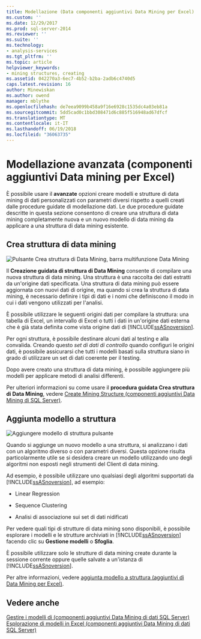 ```yaml
---
title: Modellazione (Data componenti aggiuntivi Data Mining per Excel) avanzata | Documenti Microsoft
ms.custom: ''
ms.date: 12/29/2017
ms.prod: sql-server-2014
ms.reviewer: ''
ms.suite: ''
ms.technology:
- analysis-services
ms.tgt_pltfrm: ''
ms.topic: article
helpviewer_keywords:
- mining structures, creating
ms.assetid: 042270a3-6ec7-4b52-b2ba-2adb6c4740d5
caps.latest.revision: 16
author: Minewiskan
ms.author: owend
manager: mblythe
ms.openlocfilehash: de7eea9099b458a9f16e6928c1535dc4a03eb81a
ms.sourcegitcommit: 5dd5cad0c1bbd308471d6c885f516948ad67dfcf
ms.translationtype: MT
ms.contentlocale: it-IT
ms.lasthandoff: 06/19/2018
ms.locfileid: "36063735"
---
```

# <a name="advanced-modeling-data-mining-add-ins-for-excel"></a>Modellazione avanzata (componenti aggiuntivi Data mining per Excel)
  È possibile usare il **avanzate** opzioni creare modelli e strutture di data mining di dati personalizzati con parametri diversi rispetto a quelli creati dalle procedure guidate di modellazione dati. Le due procedure guidate descritte in questa sezione consentono di creare una struttura di data mining completamente nuova e un nuovo modello di data mining da applicare a una struttura di data mining esistente.  
  
## <a name="create-mining-structure"></a>Crea struttura di data mining  
 ![Pulsante Crea struttura di Data Mining, barra multifunzione Data Mining](media/dmc-createstruct.gif "pulsante Crea struttura di Data Mining, barra multifunzione Data Mining")  
  
 Il **Creazione guidata di struttura di Data Mining** consente di compilare una nuova struttura di data mining. Una struttura è una raccolta dei dati estratti da un'origine dati specificata.  Una struttura di data mining può essere aggiornata con nuovi dati di origine, ma quando si crea la struttura di data mining, è necessario definire i tipi di dati e i nomi che definiscono il modo in cui i dati vengono utilizzati per l'analisi.  
  
 È possibile utilizzare le seguenti origini dati per compilare la struttura: una tabella di Excel, un intervallo di Excel o tutti i dati in un'origine dati esterna che è già stata definita come vista origine dati di [!INCLUDE[ssASnoversion](../includes/ssasnoversion-md.md)].  
  
 Per ogni struttura, è possibile destinare alcuni dati al testing e alla convalida. Creando questo *set di dati di controllo* quando configuri le origini dati, è possibile assicurarsi che tutti i modelli basati sulla struttura siano in grado di utilizzare un set di dati coerente per il testing.  
  
 Dopo avere creato una struttura di data mining, è possibile aggiungere più modelli per applicare metodi di analisi differenti.  
  
 Per ulteriori informazioni su come usare il **procedura guidata Crea struttura di Data Mining**, vedere [Create Mining Structure &#40;componenti aggiuntivi Data Mining di SQL Server&#41;](create-mining-structure-sql-server-data-mining-add-ins.md).  
  
## <a name="add-model-to-structure"></a>Aggiunta modello a struttura  
 ![Aggiungere modello di struttura pulsante](media/dmc-addmodel.gif "aggiunta modello a pulsante struttura")  
  
 Quando si aggiunge un nuovo modello a una struttura, si analizzano i dati con un algoritmo diverso o con parametri diversi. Questa opzione risulta particolarmente utile se si desidera creare un modello utilizzando uno degli algoritmi non esposti negli strumenti del Client di data mining.  
  
 Ad esempio, è possibile utilizzare uno qualsiasi degli algoritmi supportati da [!INCLUDE[ssASnoversion](../includes/ssasnoversion-md.md)], ad esempio:  
  
-   Linear Regression  
  
-   Sequence Clustering  
  
-   Analisi di associazione sui set di dati nidificati  
  
 Per vedere quali tipi di strutture di data mining sono disponibili, è possibile esplorare i modelli e le strutture archiviati in [!INCLUDE[ssASnoversion](../includes/ssasnoversion-md.md)] facendo clic su **Gestione modelli** o **Sfoglia**.  
  
 È possibile utilizzare solo le strutture di data mining create durante la sessione corrente oppure quelle salvate a un'istanza di [!INCLUDE[ssASnoversion](../includes/ssasnoversion-md.md)].  
  
 Per altre informazioni, vedere [aggiunta modello a struttura &#40;aggiuntivi di Data Mining per Excel&#41;](add-model-to-structure-data-mining-add-ins-for-excel.md).  
  
## <a name="see-also"></a>Vedere anche  
 [Gestire i modelli di &#40;componenti aggiuntivi Data Mining di dati SQL Server&#41;](manage-models-sql-server-data-mining-add-ins.md)   
 [Esplorazione di modelli in Excel &#40;componenti aggiuntivi Data Mining di dati SQL Server&#41;](browsing-models-in-excel-sql-server-data-mining-add-ins.md)  
  
  